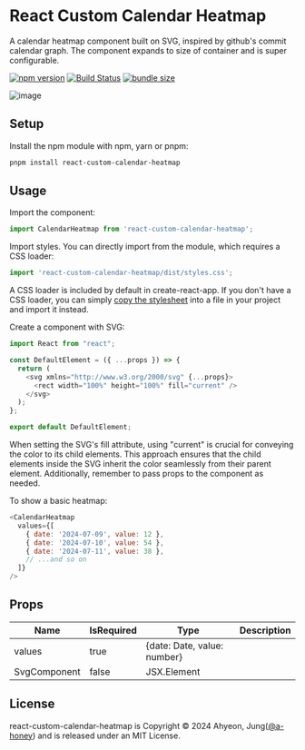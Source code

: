 # React Custom Calendar Heatmap

A calendar heatmap component built on SVG, inspired by github's commit calendar graph. The component expands to size of container and is super configurable.

[![npm version](https://badge.fury.io/js/react-custom-calendar-heatmap.svg)](https://badge.fury.io/js/react-custom-calendar-heatmap)
[![Build Status](https://travis-ci.org/kevinsqi/react-custom-calendar-heatmap.svg?branch=master)](https://travis-ci.org/kevinsqi/react-custom-calendar-heatmap)
[![bundle size](https://img.shields.io/bundlephobia/min/react-custom-calendar-heatmap.svg)](https://bundlephobia.com/result?p=react-custom-calendar-heatmap)

![image](https://github.com/a-honey/react-custom-calendar-heatmap/assets/75254185/0810efa4-a88b-4c90-bd4f-96c1ce68a7f8)


## Setup

Install the npm module with npm, yarn or pnpm:

```bash
pnpm install react-custom-calendar-heatmap
```

## Usage

Import the component:

```javascript
import CalendarHeatmap from 'react-custom-calendar-heatmap';
```

Import styles. You can directly import from the module, which requires a CSS loader:

```javascript
import 'react-custom-calendar-heatmap/dist/styles.css';
```

A CSS loader is included by default in create-react-app. If you don't have a CSS loader, you can simply [copy the stylesheet](src/styles/globals.css) into a file in your project and import it instead.

Create a component with SVG:

```javascript
import React from "react";

const DefaultElement = ({ ...props }) => {
  return (
    <svg xmlns="http://www.w3.org/2000/svg" {...props}>
      <rect width="100%" height="100%" fill="current" />
    </svg>
  );
};

export default DefaultElement;
```

When setting the SVG's fill attribute, using "current" is crucial for conveying the color to its child elements. This approach ensures that the child elements inside the SVG inherit the color seamlessly from their parent element. Additionally, remember to pass props to the component as needed.

To show a basic heatmap:

```javascript
<CalendarHeatmap
  values={[
    { date: '2024-07-09', value: 12 },
    { date: '2024-07-10', value: 54 },
    { date: '2024-07-11', value: 38 },
    // ...and so on
  ]}
/>
```

## Props

| Name | IsRequired | Type | Description |
| ---- | ---- | ---- | ----------- |
| values | true | {date: Date, value: number} | |
| SvgComponent | false | JSX.Element | |

## License

react-custom-calendar-heatmap is Copyright &copy; 2024 Ahyeon, Jung([@a-honey](https://github.com/a-honey)) and is released under an MIT License.
